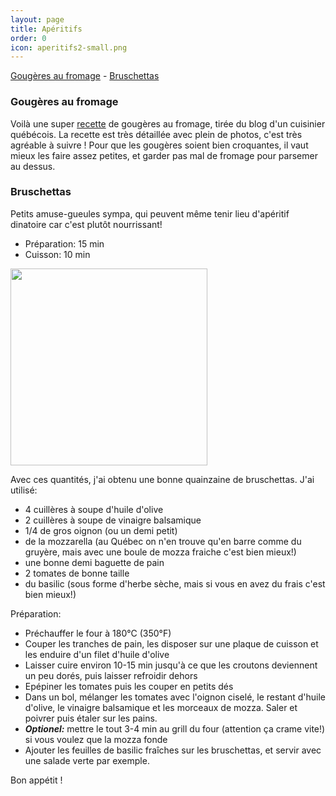 ```yaml
---
layout: page
title: Apéritifs
order: 0
icon: aperitifs2-small.png
---
```


[Gougères au fromage](/aperitifs#gougeres) - [Bruschettas](/aperitifs#bruschettas)

### <a name="gougeres"></a> Gougères au fromage

Voilà une super [recette](http://www.lacuisinedebernard.com/2011/07/les-gougeres-au-fromage.html) de gougères au fromage, tirée du blog d'un cuisinier québécois. La recette est très détaillée avec plein de photos, c'est très agréable à suivre ! Pour que les gougères soient bien croquantes, il vaut mieux les faire assez petites, et garder pas mal de fromage pour parsemer au dessus.


### <a name="bruschettas"></a> Bruschettas

Petits amuse-gueules sympa, qui peuvent même tenir lieu d'apéritif dinatoire car c'est plutôt nourrissant!

- Préparation: 15 min
- Cuisson: 10 min

<img src="https://cloud.githubusercontent.com/assets/10600852/5811275/2d5a606a-a022-11e4-9617-1ecb2fea353a.jpg" height="315" width="315">

Avec ces quantités, j'ai obtenu une bonne quainzaine de bruschettas.
J'ai utilisé:

- 4 cuillères à soupe d'huile d'olive
- 2 cuillères à soupe de vinaigre balsamique
- 1/4 de gros oignon (ou un demi petit)
- de la mozzarella (au Québec on n'en trouve qu'en barre comme du gruyère, mais avec une boule de mozza fraiche c'est bien mieux!)
- une bonne demi baguette de pain
- 2 tomates de bonne taille
- du basilic (sous forme d'herbe sèche, mais si vous en avez du frais c'est bien mieux!)

Préparation:

- Préchauffer le four à 180°C (350°F)
- Couper les tranches de pain, les disposer sur une plaque de cuisson et les enduire d'un filet d'huile d'olive
- Laisser cuire environ 10-15 min jusqu'à ce que les croutons deviennent un peu dorés, puis laisser refroidir dehors
- Epépiner les tomates puis les couper en petits dés
- Dans un bol, mélanger les tomates avec l'oignon ciselé, le restant d'huile d'olive, le vinaigre balsamique et les morceaux de mozza. Saler et poivrer puis étaler sur les pains.
- _**Optionel:**_ mettre le tout 3-4 min au grill du four (attention ça crame vite!) si vous voulez que la mozza fonde
- Ajouter les feuilles de basilic fraîches sur les bruschettas, et servir avec une salade verte par exemple.

Bon appétit !
